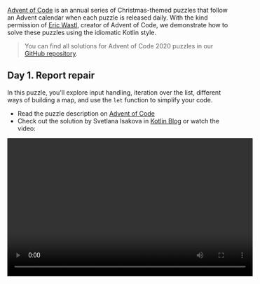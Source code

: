 [//]: # (title: Advent of Code puzzles in idiomatic Kotlin)

[Advent of Code](https://adventofcode.com/) is an annual series of Christmas-themed puzzles that follow an Advent calendar
when each puzzle is released daily. With the kind permission of [Eric Wastl](http://was.tl/), creator of Advent of Code,
we demonstrate how to solve these puzzles using the idiomatic Kotlin style.

> You can find all solutions for Advent of Code 2020 puzzles in our [GitHub repository](https://github.com/kotlin-hands-on/advent-of-code-2020/).
>

## Day 1. Report repair

In this puzzle, you'll explore input handling, iteration over the list, different ways of building a map, and use
the `let` function to simplify your code.

* Read the puzzle description on [Advent of Code](https://adventofcode.com/2020/day/1)
* Check out the solution by Svetlana Isakova in [Kotlin Blog](https://blog.jetbrains.com/kotlin/2021/07/advent-of-code-in-idiomatic-kotlin/)
or watch the video:

<video width="560" height="315" href="o4emra1xm88" title="Kotlin Tutorial: Advent of Code Puzzles, Day 1"/>

## Day 2. Password philosophy

In this puzzle, you'll explore string utility functions, regular expressions, operations on collections,
and how the `let` function can be helpful to transform your expressions.

* Read the puzzle description on [Advent of Code](https://adventofcode.com/2020/day/2)
* Check out the solution by Svetlana Isakova in [Kotlin Blog](https://blog.jetbrains.com/kotlin/2021/07/advent-of-code-in-idiomatic-kotlin-day2/)
or watch the video:

<video width="560" height="315" href="MyvJ7G6aErQ" title="Kotlin Tutorial: Advent of Code Puzzles, Day 2"/>

## Day 3. Toboggan trajectory

In this puzzle, you'll compare imperative and more functional code styles, work with pairs and the `reduce` function,
edit code in column selection mode, and fix integer overflows.

* Read the puzzle description on [Advent of Code](https://adventofcode.com/2020/day/3)
* Check out the solution by Mikhail Dvorkin on [GitHub](https://github.com/kotlin-hands-on/advent-of-code-2020/blob/master/src/day03/day3.kt)
or watch the video:

<video width="560" height="315" href="ounCIclwOAw" title="Kotlin Tutorial: Adopting a Functional Style for Advent of Code Puzzles"/>

## Day 4. Passport processing

In this puzzle, you'll apply the `when` statement and explore different ways of how to validate the input — using
utility functions, working ranges, checking set membership, and matching a particular regular expression.

* Read the puzzle description on [Advent of Code](https://adventofcode.com/2020/day/4)
* Check out the solution by Sebastian Aigner in [Kotlin Blog](https://blog.jetbrains.com/kotlin/2021/09/validating-input-advent-of-code-in-kotlin/) or watch the video:

<video width="560" height="315" href="-kltG4Ztv1s" title="Kotlin Tutorial: Validating and Sanitizing Input. Advent of Code Puzzles"/>

## Day 5. Binary boarding

In this puzzle, you'll use the Kotlin standard library functions to work with the binary representation of numbers,
explore powerful local functions, and learn how to use the `max` function in Kotlin 1.5 correctly.

* Read the puzzle description on [Advent of Code](https://adventofcode.com/2020/day/5)
* Check out the solution by Svetlana Isakova in [Kotlin Blog](https://blog.jetbrains.com/kotlin/2021/09/idiomatic-kotlin-binary-representation/)
or watch the video:

<video width="560" height="315" href="XEFna3xyxeY" title="Kotlin Tutorial: Binary Representation of Numbers. Advent of Code Puzzles"/> 

## Day 6. Custom customs

In this puzzle, you'll learn how to group and count characters in strings and collections using the standard library
functions: `map`, `reduce`, `sumOf`, `intersect`, and `union`.

* Read the puzzle description on [Advent of Code](https://adventofcode.com/2020/day/6)
* Check out the solution by Anton Arhipov in [Kotlin Blog](https://blog.jetbrains.com/kotlin/2021/09/idiomatic-kotlin-set-operations/)
or watch the video:

<video width="560" height="315" href="QLAB0kZ-Tqc" title="Idiomatic Kotlin: Operations with Sets"/> 

